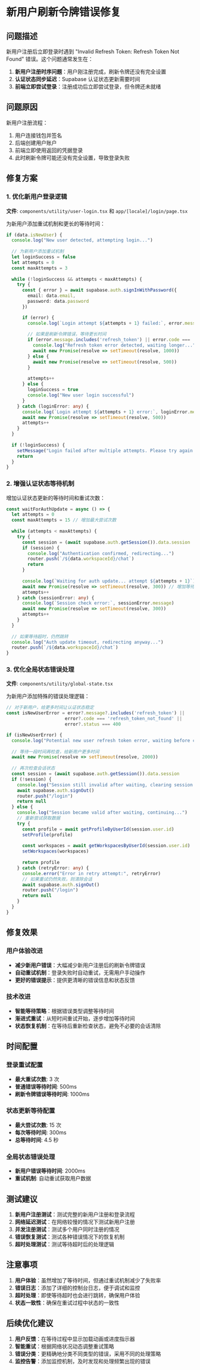 # 新用户刷新令牌错误修复

## 问题描述

新用户注册后立即登录时遇到 "Invalid Refresh Token: Refresh Token Not Found" 错误。这个问题通常发生在：

1. **新用户注册时序问题**：用户刚注册完成，刷新令牌还没有完全设置
2. **认证状态同步延迟**：Supabase 认证状态更新需要时间
3. **前端立即尝试登录**：注册成功后立即尝试登录，但令牌还未就绪

## 问题原因

新用户注册流程：
1. 用户连接钱包并签名
2. 后端创建用户账户
3. 前端立即使用返回的凭据登录
4. 此时刷新令牌可能还没有完全设置，导致登录失败

## 修复方案

### 1. 优化新用户登录逻辑

**文件**: `components/utility/user-login.tsx` 和 `app/[locale]/login/page.tsx`

为新用户添加重试机制和更长的等待时间：

```typescript
if (data.isNewUser) {
  console.log("New user detected, attempting login...")
  
  // 为新用户添加重试机制
  let loginSuccess = false
  let attempts = 0
  const maxAttempts = 3
  
  while (!loginSuccess && attempts < maxAttempts) {
    try {
      const { error } = await supabase.auth.signInWithPassword({
        email: data.email,
        password: data.password
      })

      if (error) {
        console.log(`Login attempt ${attempts + 1} failed:`, error.message)
        
        // 如果是刷新令牌错误，等待更长时间
        if (error.message.includes('refresh_token') || error.code === 'refresh_token_not_found') {
          console.log("Refresh token error detected, waiting longer...")
          await new Promise(resolve => setTimeout(resolve, 1000))
        } else {
          await new Promise(resolve => setTimeout(resolve, 500))
        }
        
        attempts++
      } else {
        loginSuccess = true
        console.log("New user login successful")
      }
    } catch (loginError: any) {
      console.log(`Login attempt ${attempts + 1} error:`, loginError.message)
      await new Promise(resolve => setTimeout(resolve, 500))
      attempts++
    }
  }
  
  if (!loginSuccess) {
    setMessage("Login failed after multiple attempts. Please try again.")
    return
  }
}
```

### 2. 增强认证状态等待机制

增加认证状态更新的等待时间和重试次数：

```typescript
const waitForAuthUpdate = async () => {
  let attempts = 0
  const maxAttempts = 15 // 增加最大尝试次数
  
  while (attempts < maxAttempts) {
    try {
      const session = (await supabase.auth.getSession()).data.session
      if (session) {
        console.log("Authentication confirmed, redirecting...")
        router.push(`/${data.workspaceId}/chat`)
        return
      }
      
      console.log(`Waiting for auth update... attempt ${attempts + 1}`)
      await new Promise(resolve => setTimeout(resolve, 300)) // 增加等待时间
      attempts++
    } catch (sessionError: any) {
      console.log(`Session check error:`, sessionError.message)
      await new Promise(resolve => setTimeout(resolve, 300))
      attempts++
    }
  }
  
  // 如果等待超时，仍然跳转
  console.log("Auth update timeout, redirecting anyway...")
  router.push(`/${data.workspaceId}/chat`)
}
```

### 3. 优化全局状态错误处理

**文件**: `components/utility/global-state.tsx`

为新用户添加特殊的错误处理逻辑：

```typescript
// 对于新用户，给更多时间让认证状态稳定
const isNewUserError = error?.message?.includes('refresh_token') || 
                      error?.code === 'refresh_token_not_found' ||
                      error?.status === 400

if (isNewUserError) {
  console.log("Potential new user refresh token error, waiting before clearing session...")
  
  // 等待一段时间再检查，给新用户更多时间
  await new Promise(resolve => setTimeout(resolve, 2000))
  
  // 再次检查会话状态
  const session = (await supabase.auth.getSession()).data.session
  if (!session) {
    console.log("Session still invalid after waiting, clearing session...")
    await supabase.auth.signOut()
    router.push("/login")
    return null
  } else {
    console.log("Session became valid after waiting, continuing...")
    // 重新尝试获取数据
    try {
      const profile = await getProfileByUserId(session.user.id)
      setProfile(profile)
      
      const workspaces = await getWorkspacesByUserId(session.user.id)
      setWorkspaces(workspaces)
      
      return profile
    } catch (retryError: any) {
      console.error("Error in retry attempt:", retryError)
      // 如果重试仍然失败，则清除会话
      await supabase.auth.signOut()
      router.push("/login")
      return null
    }
  }
}
```

## 修复效果

### 用户体验改进
- **减少新用户错误**：大幅减少新用户注册后的刷新令牌错误
- **自动重试机制**：登录失败时自动重试，无需用户手动操作
- **更好的错误提示**：提供更清晰的错误信息和状态反馈

### 技术改进
- **智能等待策略**：根据错误类型调整等待时间
- **渐进式重试**：从短时间重试开始，逐步增加等待时间
- **状态恢复机制**：在等待后重新检查状态，避免不必要的会话清除

## 时间配置

### 登录重试配置
- **最大重试次数**: 3 次
- **普通错误等待时间**: 500ms
- **刷新令牌错误等待时间**: 1000ms

### 状态更新等待配置
- **最大尝试次数**: 15 次
- **每次等待时间**: 300ms
- **总等待时间**: 4.5 秒

### 全局状态错误处理
- **新用户错误等待时间**: 2000ms
- **重试机制**: 自动重试获取用户数据

## 测试建议

1. **新用户注册测试**：测试完整的新用户注册和登录流程
2. **网络延迟测试**：在网络较慢的情况下测试新用户注册
3. **并发注册测试**：测试多个用户同时注册的情况
4. **错误恢复测试**：测试各种错误情况下的恢复机制
5. **超时处理测试**：测试等待超时后的处理逻辑

## 注意事项

1. **用户体验**：虽然增加了等待时间，但通过重试机制减少了失败率
2. **错误日志**：添加了详细的控制台日志，便于调试和监控
3. **超时处理**：即使等待超时也会进行跳转，确保用户体验
4. **状态一致性**：确保在重试过程中状态的一致性

## 后续优化建议

1. **用户反馈**：在等待过程中显示加载动画或进度指示器
2. **智能重试**：根据网络状况动态调整重试策略
3. **错误分类**：更精确地分类不同类型的错误，采用不同的处理策略
4. **监控告警**：添加监控机制，及时发现和处理频繁出现的错误 